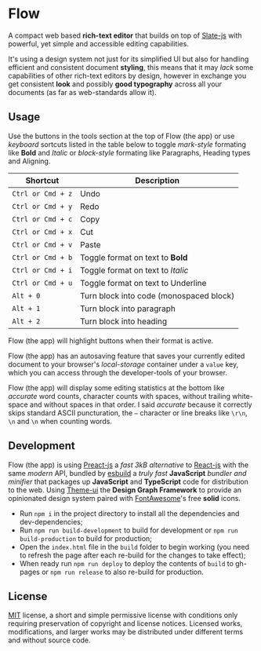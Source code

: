 # Flow

A compact web based **rich-text editor** that builds on top of [Slate-js](https://docs.slatejs.org/) with powerful, yet simple and accessible editing capabilities.

It's using a design system not just for its simplified UI but also for handling efficient and consistent document **styling**, this means that it may _lack_ some capabilities of other rich-text editors by design, however in exchange you get consistent **look** and possibly **good typography** across all your documents (as far as web-standards allow it).

## Usage

Use the buttons in the tools section at the top of Flow (the app) or use _keyboard_ sortcuts listed in the table below to toggle _mark-style_ formating like **Bold** and _Italic_ or _block-style_ formating like Paragraphs, Heading types and Aligning.

| Shortcut          | Description                             |
| ----------------- | --------------------------------------- |
| `Ctrl or Cmd + z` | Undo                                    |
| `Ctrl or Cmd + y` | Redo                                    |
| `Ctrl or Cmd + c` | Copy                                    |
| `Ctrl or Cmd + x` | Cut                                     |
| `Ctrl or Cmd + v` | Paste                                   |
| `Ctrl or Cmd + b` | Toggle format on text to **Bold**       |
| `Ctrl or Cmd + i` | Toggle format on text to _Italic_       |
| `Ctrl or Cmd + u` | Toggle format on text to Underline      |
| `Alt + 0`         | Turn block into code (monospaced block) |
| `Alt + 1`         | Turn block into paragraph               |
| `Alt + 2`         | Turn block into heading                 |

Flow (the app) will highlight buttons when their format is active.

Flow (the app) has an autosaving feature that saves your currently edited document to your browser's _local-storage_ container under a `value` key, which you can access through the developer-tools of your browser.

Flow (the app) will display some editing statistics at the bottom like _accurate_ word counts, character counts with spaces, without trailing white-space and without spaces in that order. I said _accurate_ because it correctly skips standard ASCII puncturation, the `—` character or line breaks like `\r\n`, `\n` and `\n` when counting words.

## Development

Flow (the app) is using [Preact-js](https://preactjs.com/) a _fast 3kB alternative_ to [React-js](https://reactjs.org/) with the same _modern_ API, bundled by [esbuild](https://github.com/evanw/esbuild) a _truly fast_ **JavaScript** _bundler and minifier_ that packages up **JavaScript** and **TypeScript** code for distribution to the web. Using [Theme-ui](https://theme-ui.com/) the **Design Graph Framework** to provide an opinionated design system paired with [FontAwesome](https://fontawesome.com/)'s free **solid** icons.

- Run `npm i` in the project directory to install all the dependencies and dev-dependencies;
- Run `npm run build-development` to build for development or `npm run build-production` to build for production;
- Open the `index.html` file in the `build` folder to begin working (you need to refresh the page after each re-build for the changes to take effect);
- When ready run `npm run deploy` to deploy the contents of `build` to gh-pages or `npm run release` to also re-build for production.

## License

[MIT](https://raw.githubusercontent.com/Aerobird98/flow/master/LICENSE) license, a short and simple permissive license with conditions only requiring preservation of copyright and license notices. Licensed works, modifications, and larger works may be distributed under different terms and without source code.
